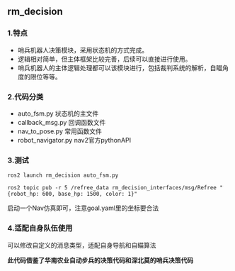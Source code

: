 ## rm_decision

### 1.特点

- 哨兵机器人决策模块，采用状态机的方式完成。
- 逻辑相对简单，但主体框架比较完善，后续可以直接进行使用。
- 哨兵机器人的主体逻辑处理都可以该模块进行，包括裁判系统的解析，自瞄角度的限位等等。

### 2.代码分类

- auto_fsm.py   状态机的主文件
- callback_msg.py 回调函数文件
- nav_to_pose.py 常用函数文件
- robot_navigator.py  nav2官方pythonAPI

### 3.测试

```
ros2 launch rm_decision auto_fsm.py
```

```
ros2 topic pub -r 5 /refree_data rm_decision_interfaces/msg/Refree "{robot_hp: 600, base_hp: 1500, color: 1}"
```

启动一个Nav仿真即可，注意goal.yaml里的坐标要合法

### 4.适配自身队伍使用

可以修改自定义的消息类型，适配自身导航和自瞄算法

**此代码借鉴了华南农业自动步兵的决策代码和深北莫的哨兵决策代码**






